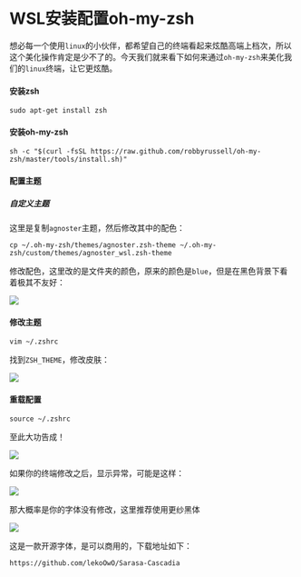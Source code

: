 # WSL安装配置oh-my-zsh

想必每一个使用`linux`的小伙伴，都希望自己的终端看起来炫酷高端上档次，所以这个美化操作肯定是少不了的。今天我们就来看下如何来通过`oh-my-zsh`来美化我们的`linux`终端，让它更炫酷。

#### 安装zsh

```
sudo apt-get install zsh
```

#### 安装oh-my-zsh

```
sh -c "$(curl -fsSL https://raw.github.com/robbyrussell/oh-my-zsh/master/tools/install.sh)"
```

#### 配置主题

##### 自定义主题

这里是复制`agnoster`主题，然后修改其中的配色：

```
cp ~/.oh-my-zsh/themes/agnoster.zsh-theme ~/.oh-my-zsh/custom/themes/agnoster_wsl.zsh-theme
```

修改配色，这里改的是文件夹的颜色，原来的颜色是`blue`，但是在黑色背景下看着极其不友好：

![](
https://syske-pic-bed.oss-cn-hangzhou.aliyuncs.com/imgs/blog/20211008233850.png)

#### 修改主题

```
vim ~/.zshrc
```

找到`ZSH_THEME`，修改皮肤：

![](
https://syske-pic-bed.oss-cn-hangzhou.aliyuncs.com/imgs/blog/20211008234232.png)

#### 重载配置

```
source ~/.zshrc
```

至此大功告成！

![](
https://syske-pic-bed.oss-cn-hangzhou.aliyuncs.com/imgs/blog/20211008234414.png)

如果你的终端修改之后，显示异常，可能是这样：

![](
https://syske-pic-bed.oss-cn-hangzhou.aliyuncs.com/imgs/blog/20211010224641.png)

那大概率是你的字体没有修改，这里推荐使用更纱黑体

![](
https://syske-pic-bed.oss-cn-hangzhou.aliyuncs.com/imgs/blog/20211010224807.png)

这是一款开源字体，是可以商用的，下载地址如下：

```
https://github.com/lekoOwO/Sarasa-Cascadia
```

